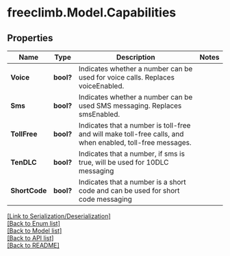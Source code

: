 # freeclimb.Model.Capabilities


## Properties

Name | Type | Description | Notes
------------ | ------------- | ------------- | -------------
**Voice** | **bool?** | Indicates whether a number can be used for voice calls. Replaces voiceEnabled. | 
**Sms** | **bool?** | Indicates whether a number can be used SMS messaging. Replaces smsEnabled. | 
**TollFree** | **bool?** | Indicates that a number is toll-free and will make toll-free calls, and when enabled, toll-free messages. | 
**TenDLC** | **bool?** | Indicates that a number, if sms is true, will be used for 10DLC messaging | 
**ShortCode** | **bool?** | Indicates that a number is a short code and can be used for short code messaging | 

[[Link to Serialization/Deserialization]](../README.md#documentation-for-serialization-deserialization)<br /> 
[[Back to Enum list]](../README.md#documentation-for-enums)<br /> 
[[Back to Model list]](../README.md#documentation-for-models)<br /> 
[[Back to API list]](../README.md#documentation-for-api-endpoints) <br /> 
[[Back to README]](../README.md) <br /> 
